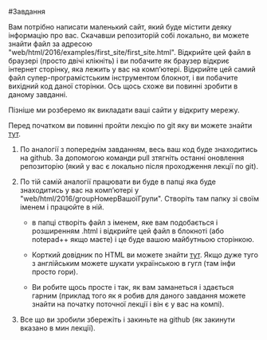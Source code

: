 #Завдання

Вам потрібно написати маленький сайт, який буде містити деяку інформацію про вас.
Скачавши репозиторій собі локально, ви можете знайти файл за адресою 
"web/html/2016/examples/first_site/first_site.html". Відкрийте цей файл в браузері (просто
двічі клікніть) і ви побачите як браузер відкриє інтернет сторінку, яка лежить у вас на комп’ютері.
Відкрийте цей самий файл супер-програмістським інструментом блокнот, і ви побачите вихідний
код даної сторінки. Ось щось схоже ви повинні зробити в даному завданні.

Пізніше ми розберемо як викладати ваші сайти у відкриту мережу.

Перед початком ви повинні пройти лекцію по git яку ви можете знайти [тут](https://github.com/YaroslavHavrylovych/goiteens/blob/master/git/2016/task.md).

1. По аналогії з попереднім завданням, весь ваш код буде знаходитись на github.
За допомогою команди pull зтягніть останні оновлення репозиторію (який у вас є локально після
проходження лекції по git).

2. По тій самій аналогії працювати ви буде в папці яка буде знаходитись у вас на комп’ютері
у "web/html/2016/groupНомерВашоїГрупи". Створіть там папку зі своїм іменем і працюйте в ній.
    * в папці створіть файл з іменем, яке вам подобається і розширенням .html і відкрийте
цей файл в блокноті (або notepad++ якщо маєте) і це буде вашою майбутньою сторінкою.

    * Корткий довідник по HTML ви можете знайти [тут](http://www.tutorialspoint.com/html/). Якщо
дуже туго  з англійським можете шукати українською в гугл (там інфи просто гори).

    * Ви робите щось просте і так, як вам заманеться і здається гарним (приклад того як я робив для
даного завдання можете знайти на початку поточної лекції і він є у вас на компі).

3. Все що ви зробили збережіть і закиньте на github (як закинути вказано в мин лекції).

